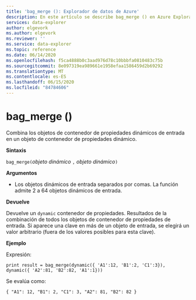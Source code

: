 ```yaml
---
title: 'bag_merge (): Explorador de datos de Azure'
description: En este artículo se describe bag_merge () en Azure Explorador de datos.
services: data-explorer
author: elgevork
ms.author: elgevork
ms.reviewer: ''
ms.service: data-explorer
ms.topic: reference
ms.date: 06/14/2020
ms.openlocfilehash: f5ca4888b0c3aad976d78c10bbbfa0810483c75b
ms.sourcegitcommit: 8e097319ea989661e1958efaa1586459d2b69292
ms.translationtype: MT
ms.contentlocale: es-ES
ms.lasthandoff: 06/15/2020
ms.locfileid: "84784606"
---
```

# <a name="bag_merge"></a>bag_merge ()

Combina los objetos de contenedor de propiedades dinámicos de entrada en un objeto de contenedor de propiedades dinámico.

**Sintaxis**

`bag_merge(`*objeto dinámico* `,` *objeto dinámico*`)`

**Argumentos**

* Los objetos dinámicos de entrada separados por comas. La función admite 2 a 64 objetos dinámicos de entrada.

**Devuelve**

Devuelve un `dynamic` contenedor de propiedades. Resultados de la combinación de todos los objetos de contenedor de propiedades de entrada.
Si aparece una clave en más de un objeto de entrada, se elegirá un valor arbitrario (fuera de los valores posibles para esta clave).

**Ejemplo**

Expresión:

`print result = bag_merge(dynamic({ 'A1':12, 'B1':2, 'C1':3}), dynamic({ 'A2':81, 'B2':82, 'A1':1}))`

Se evalúa como:

`{
  "A1": 12,
  "B1": 2,
  "C1": 3,
  "A2": 81,
  "B2": 82
}`
